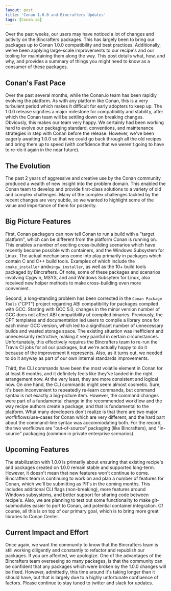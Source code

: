 ```yaml
---
layout: post
title: 'Conan 1.0.0 and Bincrafters Updates'
tags: [Conan.io]
---
```


Over the past weeks, our users may have noticed a lot of changes and activity on the Bincrafters packages.  This has largely been to bring our packages up to Conan 1.0.0 compatibility and best practices. Additionally, we've been applying large-scale improvements to our recipe's and our tooling for maintaining them along the way.  This post details what, how, and why, and provides a summary of things you might need to know as a consumer of these packages. 

## Conan's Fast Pace
Over the past several months, while the Conan.io team has been rapidly evolving the platform. As with any platform like Conan, this is a very turbulent period which makes it difficult for early adopters to keep up.   The 1.0.0 release signifies a major milestone for compatibility and stability, after which the Conan team will be settling down on breaking changes.  Obviously, this makes our team very happy.  We certainly had been working hard to evolve our packaging standard, conventions, and maintenance strategies in step with Conan before the release.  However, we've been eagerly awaiting 1.0.0 so that we could go back through all the old recipes and bring them up to speed (with confidence that we weren't going to have to re-do it again in the near future).  

## The Evolution
The past 2 years of aggressive and creative use by the Conan community produced a wealth of new insight into the problem domain.  This enabled the Conan team to develop and provide first-class solutions to a variety of old and complex challenges. Many of the complex challenges tackled by the recent changes are very subtle, so we wanted to highlight some of the value and importance of them for posterity. 

## Big Picture Features
First, Conan packagers can now tell Conan to run a build with a "target platform", which can be different from the platform Conan is running on.  This enables a number of exciting cross-building scenarios which have recently become possible with containers, and the Windows Subsystem for Linux. The actual mechanisms come into play primarily in packages which contain C and C++ build tools.  Examples of which include the `cmake_installer` and`mingw_installer`, as well as the 10+ build tools packaged by Bincrafters.  Of note, some of these packages and scenarios involving Cygwin, MSYS, and and Windows Subsytem for Linux, also received new helper methods to make cross-building even more convenient. 

Second, a long-standing problem has been corrected in the `Conan Package Tools` ("CPT") project regarding ABI compatibility for packages compiled with GCC.  Starting with GCC 5.0, changes in the minor version number of GCC does not affect ABI compatibility of compiled binaries.  Previously, the CPT templates and documentation led users to compile a library once for each minor GCC version, which led to a significant number of unnecessary builds and wasted storage space.  The existing situation was inefficient and unnecessarily restrictive, making it very painful in certain circumstances.  Unfortunately, this effectively requires the Bincrafters team to re-run the Travis CI jobs for all our packages, but we're actually happy to do it because of the improvement it represents. Also, as it turns out, we needed to do it anyway as part of our own internal standards improvements. 

Third, the CLI commands have been the most volatile element in Conan for at least 6 months, and it definitely feels like they've landed in the right arrangement now.  At the very least, they are more consistent and logical now. On one hand, the CLI commands might seem almost cosmetic.  Sure, it's been inconvenient to repeatedly re-learn commands, but command syntax is not exactly a big-picture item.  However, the command changes were part of a fundamental change in the recommended workflow and the way recipe authors create a package, and that is fundamental to the platform.  What many developers don't realize is that there are two major worfkflows/use-cases for Conan which are very different, and the hard part about the command-line syntax was accommodating both.  For the record, the two worfklows are "out-of-source" packaging (like Bincrafters), and "in-source" packaging (common in private enterprise scenarios). 

## Upcoming Features
The stabilization with 1.0.0 is primarily about ensuring that existing recipe's and packages created on 1.0.0 remain stable and supported long-term.  However, it doesn't mean that new features won't continue to come.  Bincrafters team is continuing to work on and plan a number of features for Conan, which we'll be submitting as PR's in the coming months.  This includes additional CLI flags (non-breaking), more features around Windows subsystems, and better support for sharing code between recipe's. Also, we are planning to test out some functionality to make git-submodules easier to port to Conan, and potential container integration. Of course, all this is on top of our primary goal, which is to bring more great libraries to Conan Center. 

## Current Impact and Effort
Once again, we want the community to know that the Bincrafters team is still working diligently and constantly to refactor and republish our packages.  If you are affected, we apologize.  One of the advantages of the Bincrafters team overseeing so many packages, is that the community can be confident that any packages which were broken by the 1.0.0 changes will be fixed. However, admittedly, this time around it's taking longer than it should have, but that is largely due to a highly unfortunate confluence of factors. Please continue to stay tuned to twitter and slack for updates. 